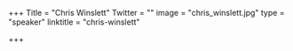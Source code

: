 +++
Title = "Chris Winslett"
Twitter = ""
image = "chris_winslett.jpg"
type = "speaker"
linktitle = "chris-winslett"

+++

